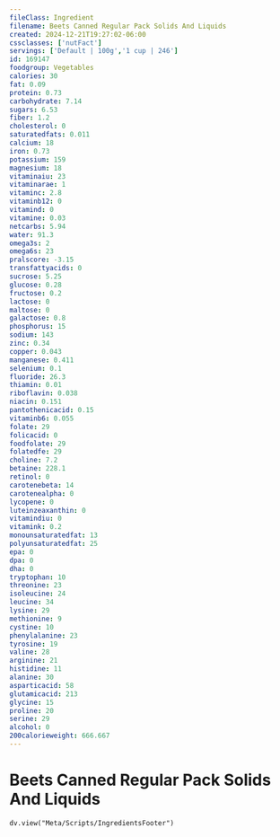 ```yaml
---
fileClass: Ingredient
filename: Beets Canned Regular Pack Solids And Liquids
created: 2024-12-21T19:27:02-06:00
cssclasses: ['nutFact']
servings: ['Default | 100g','1 cup | 246']
id: 169147
foodgroup: Vegetables
calories: 30
fat: 0.09
protein: 0.73
carbohydrate: 7.14
sugars: 6.53
fiber: 1.2
cholesterol: 0
saturatedfats: 0.011
calcium: 18
iron: 0.73
potassium: 159
magnesium: 18
vitaminaiu: 23
vitaminarae: 1
vitaminc: 2.8
vitaminb12: 0
vitamind: 0
vitamine: 0.03
netcarbs: 5.94
water: 91.3
omega3s: 2
omega6s: 23
pralscore: -3.15
transfattyacids: 0
sucrose: 5.25
glucose: 0.28
fructose: 0.2
lactose: 0
maltose: 0
galactose: 0.8
phosphorus: 15
sodium: 143
zinc: 0.34
copper: 0.043
manganese: 0.411
selenium: 0.1
fluoride: 26.3
thiamin: 0.01
riboflavin: 0.038
niacin: 0.151
pantothenicacid: 0.15
vitaminb6: 0.055
folate: 29
folicacid: 0
foodfolate: 29
folatedfe: 29
choline: 7.2
betaine: 228.1
retinol: 0
carotenebeta: 14
carotenealpha: 0
lycopene: 0
luteinzeaxanthin: 0
vitamindiu: 0
vitamink: 0.2
monounsaturatedfat: 13
polyunsaturatedfat: 25
epa: 0
dpa: 0
dha: 0
tryptophan: 10
threonine: 23
isoleucine: 24
leucine: 34
lysine: 29
methionine: 9
cystine: 10
phenylalanine: 23
tyrosine: 19
valine: 28
arginine: 21
histidine: 11
alanine: 30
asparticacid: 58
glutamicacid: 213
glycine: 15
proline: 20
serine: 29
alcohol: 0
200calorieweight: 666.667
---
```


# Beets Canned Regular Pack Solids And Liquids

```dataviewjs
dv.view("Meta/Scripts/IngredientsFooter")
```